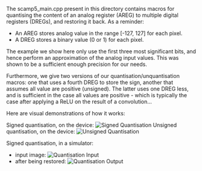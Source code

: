 The scamp5_main.cpp present in this directory contains macros for quantising the content of an analog register (AREG) to multiple digital registers (DREGs), and restoring it back. As a reminder:
 * An AREG stores analog value in the range [-127, 127] for each pixel.
 * A DREG stores a binary value (0 or 1) for each pixel.

The example we show here only use the first three most significant bits, and hence  perform an approximation of the analog input values. This was shown to be a sufficient enough precision for our needs.

Furthermore, we give two versions of our quantisation/unquantisation macros: one that uses a fourth DREG to store the sign, another that assumes all value are positive (unsigned). The latter uses one DREG less, and is sufficient in the case all values are positive - which is typically the case after applying a ReLU on the result of a convolution...


Here are visual demonstrations of how it works:

Signed quantisation, on the device: ![Signed Quantisation](https://gitlab.doc.ic.ac.uk/bag1418/cnns-on-fpsps/raw/assets/assets/Capture_signed_quantisation.PNG?inline=false)
Unsigned quantisation, on the device: ![Unsigned Quantisation](https://gitlab.doc.ic.ac.uk/bag1418/cnns-on-fpsps/raw/assets/assets/Capture_unsigned_quantisation.PNG?inline=false)

Signed quantisation, in a simulator: 
 * input image: ![Quantisation Input](https://gitlab.doc.ic.ac.uk/bag1418/cnns-on-fpsps/raw/assets/assets/quantisation_-_simulator_input.png?inline=false)
 * after being restored: ![Quantisation Output](https://gitlab.doc.ic.ac.uk/bag1418/cnns-on-fpsps/raw/assets/assets/quantisation_-_simulator_output.png?inline=false)